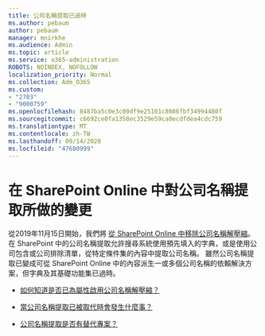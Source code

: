 ```yaml
---
title: 公司名稱提取已過時
ms.author: pebaum
author: pebaum
manager: mnirkhe
ms.audience: Admin
ms.topic: article
ms.service: o365-administration
ROBOTS: NOINDEX, NOFOLLOW
localization_priority: Normal
ms.collection: Adm_O365
ms.custom:
- "2703"
- "9000759"
ms.openlocfilehash: 8487ba5c0e3c00df9e25101c8086fbf34994480f
ms.sourcegitcommit: c6692ce0fa1358ec3529e59ca0ecdfdea4cdc759
ms.translationtype: MT
ms.contentlocale: zh-TW
ms.lasthandoff: 09/14/2020
ms.locfileid: "47680999"
---
```

# <a name="changes-to-company-name-extraction-in-sharepoint-online"></a>在 SharePoint Online 中對公司名稱提取所做的變更

從2019年11月15日開始，我們將 [從 SharePoint Online 中移除公司名稱解壓縮](https://docs.microsoft.com/sharepoint/changes-to-company-name-extraction-in-sharepoint-online)。 在 SharePoint 中的公司名稱提取允許搜尋系統使用預先填入的字典，或是使用公司包含或公司排除清單，從特定條件集的內容中提取公司名稱。 雖然公司名稱提取已變成可從 SharePoint Online 中的內容派生一或多個公司名稱的依賴解決方案，但字典及其基礎功能集已過時。

- [如何知道是否已為屬性啟用公司名稱解壓縮？](https://docs.microsoft.com/sharepoint/changes-to-company-name-extraction-in-sharepoint-online#how-do-i-know-if-company-name-extraction-is-enabled-for-a-property)

- [當公司名稱提取已被取代時會發生什麼事？](https://docs.microsoft.com/sharepoint/changes-to-company-name-extraction-in-sharepoint-online#what-happens-when-company-name-extraction-is-deprecated) 

- [公司名稱提取是否有替代專案？](https://docs.microsoft.com/sharepoint/changes-to-company-name-extraction-in-sharepoint-online#are-there-alternatives-to-company-name-extraction) 